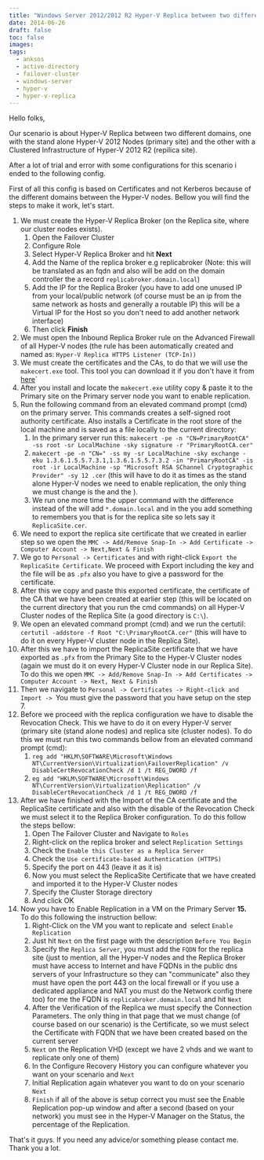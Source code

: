 ```yaml
---
title: "Windows Server 2012/2012 R2 Hyper-V Replica between two different domains (stand alone and cluster)"
date: 2014-06-26
draft: false
toc: false
images:
tags:
  - anksos
  - active-directory
  - failover-cluster
  - windows-server
  - hyper-v
  - hyper-v-replica
---
```


Hello folks,

Our scenario is about Hyper-V Replica between two different domains, one with the stand alone Hyper-V 2012 Nodes (primary site) and the other with a Clustered Infrastructure of Hyper-V 2012 R2 (repilica site).

After a lot of trial and error with some configurations for this scenario i ended to the following config.

First of all this config is based on Certificates and not Kerberos because of the different domains between the Hyper-V nodes. Bellow you will find the steps to make it work, let's start.

1. We must create the Hyper-V Replica Broker (on the Replica site, where our cluster nodes exists).
    1. Open the Failover Cluster
    1. Configure Role
    1. Select Hyper-V Replica Broker and hit **Next**
    1. Add the Name of the replica broker e.g replicabroker (Note: this will be translated as an fqdn and also will be add on the domain controller the a record `replicabroker.domain.local`)
    1. Add the IP for the Replica Broker (you have to add one unused IP from your local/public network (of course must be an ip from the same network as hosts and generally a routable IP) this will be a Virtual IP for the Host so you don't need to add another network interface)
    1. Then click **Finish**
1. We must open the Inbound Replica Broker rule on the Advanced Firewall of all Hyper-V nodes (the rule has been automatically created and named as: `Hyper-V Replica HTTPS Listener (TCP-In))`
1. We must create the certificates and the CAs, to do that we will use the `makecert.exe` tool. This tool you can download it if you don't have it from [here](http://msdn.microsoft.com/en-us/library/windows/desktop/aa386968%28v=vs.85%29.aspx)`
1. After you install and locate the `makecert.exe` utility copy & paste it to the Primary site on the Primary server node you want to enable replication.
1. Run the following command from an elevated command prompt (cmd) on the primary server. This commands creates a self-signed root authority certificate. Also installs a Certificate in the root store of the local machine and is saved as a file locally to the current directory:
    1. In the primary server run this: `makecert -pe -n "CN=PrimaryRootCA" -ss root -sr LocalMachine -sky signature -r "PrimaryRootCA.cer"`
    1. `makecert -pe -n "CN=" -ss my -sr LocalMachine -sky exchange -eku 1.3.6.1.5.5.7.3.1,1.3.6.1.5.5.7.3.2 -in "PrimaryRootCA" -is root -ir LocalMachine -sp "Microsoft RSA SChannel Cryptographic Provider" -sy 12 .cer` (this will have to do it as times as the stand alone Hyper-V nodes we need to enable replication, the only thing we must change is the and the ).
    1. We run one more time the upper command with the difference instead of the will add `*.domain.local` and in the you add something to remembers you that is for the replica site so lets say it `ReplicaSite.cer`.
1. We need to export the replica site certificate that we created in earlier step so we open the `MMC -> Add/Remove Snap-In -> Add Certificate -> Computer Account -> Next,Next & Finish`
1. We go to `Personal -> Certificates` and with right-click `Export the ReplicaSite Certificate`. We proceed with Export including the key and the file will be as `.pfx` also you have to give a password for the certificate.
1. After this we copy and paste this exported certificate, the certificate of the CA that we have been created at earlier step (this will be located on the current directory that you run the cmd commands) on all Hyper-V Cluster nodes of the Replica Site (a good directory is `C:\`).
1. We open an elevated command prompt (cmd) and we run the certutil: `certutil -addstore -f Root "C:\PrimaryRootCA.cer"` (this will have to do it on every Hyper-V cluster node in the Replica Site).
1. After this we have to import the ReplicaSite certificate that we have exported as `.pfx` from the Primary Site to the Hyper-V Cluster nodes (again we must do it on every Hyper-V Cluster node in our Replica Site). To do this we open `MMC -> Add/Remove Snap-In -> Add Certificates -> Computer Account -> Next, Next & Finish`
1. Then we navigate to `Personal -> Certificates -> Right-click and Import -> `You must give the password that you have setup on the step 7.
1. Before we proceed with the replica configuration we have to disable the Revocation Check. This we have to do it on every Hyper-V server (primary site (stand alone nodes) and replica site (cluster nodes). To do this we must run this two commands bellow from an elevated command prompt (cmd):
    1. `reg add "HKLM\SOFTWARE\Microsoft\Windows NT\CurrentVersion\Virtualization\FailoverReplication" /v DisableCertRevocationCheck /d 1 /t REG_DWORD /f`
    1. `eg add "HKLM\SOFTWARE\Microsoft\Windows NT\CurrentVersion\Virtualization\Replication" /v DisableCertRevocationCheck /d 1 /t REG_DWORD /f`
1. After we have finished with the Import of the CA certificate and the ReplicaSite certificate and also with the disable of the Revocation Check we must select it to the Replica Broker configuration. To do this follow the steps bellow:
    1. Open The Failover Cluster and Navigate to `Roles`
    1. Right-click on the replica broker and select `Replication Settings`
    1.  Check the `Enable this Cluster as a Replica Server`
    1. Check the `Use certificate-based Authentication (HTTPS)`
    1. Specify the port on 443 (leave it as it is)
    1. Now you must select the ReplicaSite Certificate that we have created and imported it to the Hyper-V Cluster nodes
    1. Specify the Cluster Storage directory
    1. And click OK
1. Now you have to Enable Replication in a VM on the Primary Server **15.** To do this following the instruction bellow:
    1. Right-Click on the VM you want to replicate and  select `Enable Replication`
    1. Just hit `Next` on the first page with the description `Before You Begin`
    1. Specify the `Replica Server`, you must add the `FQDN` for the replica site (just to mention, all the Hyper-V nodes and the Replica Broker must have access to Internet and have FQDNs in the public dns servers of your Infrastructure so they can "communicate" also they must have open the port 443 on the local firewall or if you use a dedicated appliance and NAT you must do the Network config there too) for me the FQDN is `replicabroker.domain.local` and hit `Next`
    1. After the Verification of the Replica we must specify the Connection Parameters. The only thing in that page that we must change (of course based on our scenario) is the Certificate, so we must select the Certificate with FQDN that we have been created based on the current server
    1. `Next` on the Replication VHD (except we have 2 vhds and we want to replicate only one of them)
    1. In the Configure Recovery History you can configure whatever you want on your scenario and `Next`
    1. Initial Replication again whatever you want to do on your scenario `Next`
    1. `Finish` if all of the above is setup correct you must see the Enable Replication pop-up window and after a second (based on your network) you must see in the Hyper-V Manager on the Status, the percentage of the Replication.

That's it guys. If you need any advice/or something please contact me.
Thank you a lot.